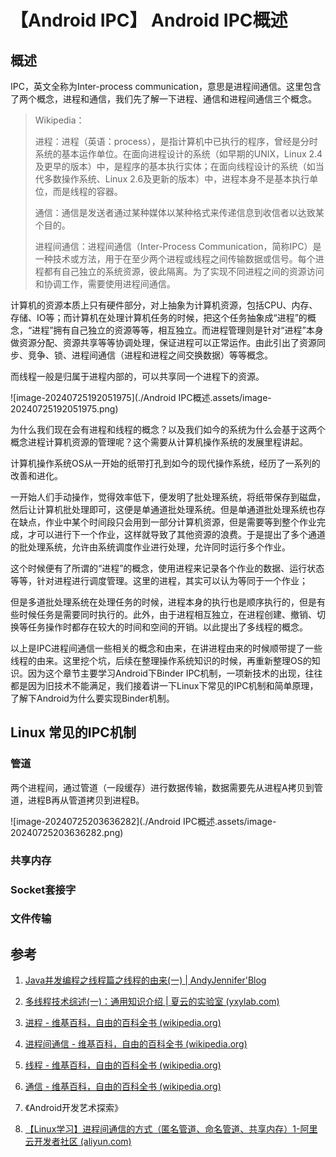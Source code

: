 # 【Android IPC】 Android IPC概述

## 概述

IPC，英文全称为Inter-process communication，意思是进程间通信。这里包含了两个概念，进程和通信，我们先了解一下进程、通信和进程间通信三个概念。

> Wikipedia：
>
> 进程：进程（英语：process），是指计算机中已执行的程序，曾经是分时系统的基本运作单位。在面向进程设计的系统（如早期的UNIX，Linux 2.4及更早的版本）中，是程序的基本执行实体；在面向线程设计的系统（如当代多数操作系统、Linux 2.6及更新的版本）中，进程本身不是基本执行单位，而是线程的容器。
>
> 通信：通信是发送者通过某种媒体以某种格式来传递信息到收信者以达致某个目的。
>
> 进程间通信：进程间通信（Inter-Process Communication，简称IPC）是一种技术或方法，用于在至少两个进程或线程之间传输数据或信号。每个进程都有自己独立的系统资源，彼此隔离。为了实现不同进程之间的资源访问和协调工作，需要使用进程间通信。



计算机的资源本质上只有硬件部分，对上抽象为计算机资源，包括CPU、内存、存储、IO等；而计算机在处理计算机任务的时候，把这个任务抽象成“进程”的概念，“进程”拥有自己独立的资源等等，相互独立。而进程管理则是针对“进程”本身做资源分配、资源共享等等协调处理，保证进程可以正常运作。由此引出了资源同步、竞争、锁、进程间通信（进程和进程之间交换数据）等等概念。

而线程一般是归属于进程内部的，可以共享同一个进程下的资源。



![image-20240725192051975](./Android IPC概述.assets/image-20240725192051975.png)



为什么我们现在会有进程和线程的概念？以及我们如今的系统为什么会基于这两个概念进程计算机资源的管理呢？这个需要从计算机操作系统的发展里程讲起。

计算机操作系统OS从一开始的纸带打孔到如今的现代操作系统，经历了一系列的改善和进化。

一开始人们手动操作，觉得效率低下，便发明了批处理系统，将纸带保存到磁盘，然后让计算机批处理即可，这便是单通道批处理系统。但是单通道批处理系统也存在缺点，作业中某个时间段只会用到一部分计算机资源，但是需要等到整个作业完成，才可以进行下一个作业，这样就导致了其他资源的浪费。于是提出了多个通道的批处理系统，允许由系统调度作业进行处理，允许同时运行多个作业。

这个时候便有了所谓的“进程”的概念，使用进程来记录各个作业的数据、运行状态等等，针对进程进行调度管理。这里的进程，其实可以认为等同于一个作业；

但是多道批处理系统在处理任务的时候，进程本身的执行也是顺序执行的，但是有些时候任务是需要同时执行的。此外，由于进程相互独立，在进程创建、撤销、切换等任务操作时都存在较大的时间和空间的开销。以此提出了多线程的概念。

以上是IPC进程间通信一些相关的概念和由来，在讲进程由来的时候顺带提了一些线程的由来。这里挖个坑，后续在整理操作系统知识的时候，再重新整理OS的知识。因为这个章节主要学习Android下Binder IPC机制，一项新技术的出现，往往都是因为旧技术不能满足，我们接着讲一下Linux下常见的IPC机制和简单原理，了解下Android为什么要实现Binder机制。



## Linux 常见的IPC机制

### 管道

两个进程间，通过管道（一段缓存）进行数据传输，数据需要先从进程A拷贝到管道，进程B再从管道拷贝到进程B。

![image-20240725203636282](./Android IPC概述.assets/image-20240725203636282.png)



### 共享内存



### Socket套接字



### 文件传输









## 参考



1. [Java并发编程之线程篇之线程的由来(一) | AndyJennifer'Blog](https://andyjennifer.com/2019/08/18/Java并发编程之线程篇-线程的由来/)

2. [多线程技术综述(一)：通用知识介绍 | 夏云的实验室 (yxylab.com)](https://www.yxylab.com/2022/03/07/multithreading/#h-2)

3. [进程 - 维基百科，自由的百科全书 (wikipedia.org)](https://zh.wikipedia.org/zh-cn/行程)

4. [进程间通信 - 维基百科，自由的百科全书 (wikipedia.org)](https://zh.wikipedia.org/wiki/行程間通訊)
5. [线程 - 维基百科，自由的百科全书 (wikipedia.org)](https://zh.wikipedia.org/wiki/线程)
6. [通信 - 维基百科，自由的百科全书 (wikipedia.org)](https://zh.wikipedia.org/wiki/通信)
7. 《Android开发艺术探索》
8. [【Linux学习】进程间通信的方式（匿名管道、命名管道、共享内存）1-阿里云开发者社区 (aliyun.com)](https://developer.aliyun.com/article/1383928)



